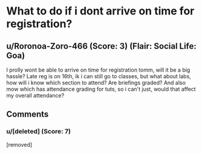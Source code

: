 # What to do if i dont arrive on time for registration?
## u/Roronoa-Zoro-466 (Score: 3) (Flair: Social Life: Goa)
I prolly wont be able to arrive on time for registration tomm, will it be a big hassle? Late reg is on 16th, ik i can still go to classes, but what about labs, how will i know which section to attend? Are briefings graded? And also mow which has attendance grading for tuts, so i can't just, would that affect my overall attendance?


## Comments

### u/[deleted] (Score: 7)
[removed]




